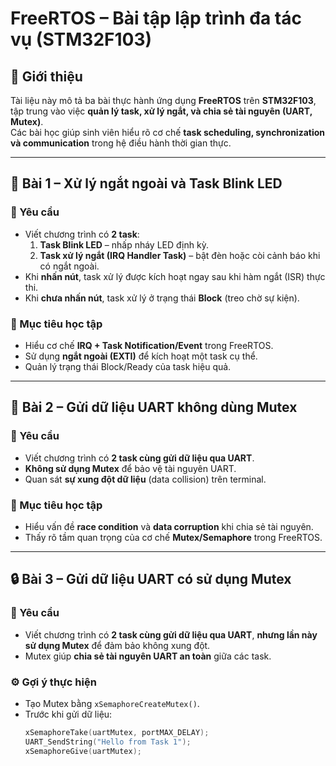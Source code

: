 # FreeRTOS – Bài tập lập trình đa tác vụ (STM32F103)

## 🧩 Giới thiệu
Tài liệu này mô tả ba bài thực hành ứng dụng **FreeRTOS** trên **STM32F103**, tập trung vào việc **quản lý task, xử lý ngắt, và chia sẻ tài nguyên (UART, Mutex)**.  
Các bài học giúp sinh viên hiểu rõ cơ chế **task scheduling, synchronization và communication** trong hệ điều hành thời gian thực.

---

## 🧠 Bài 1 – Xử lý ngắt ngoài và Task Blink LED

### 🎯 Yêu cầu
- Viết chương trình có **2 task**:
  1. **Task Blink LED** – nhấp nháy LED định kỳ.  
  2. **Task xử lý ngắt (IRQ Handler Task)** – bật đèn hoặc còi cảnh báo khi có ngắt ngoài.  
- Khi **nhấn nút**, task xử lý được kích hoạt ngay sau khi hàm ngắt (ISR) thực thi.  
- Khi **chưa nhấn nút**, task xử lý ở trạng thái **Block** (treo chờ sự kiện).

### 🧩 Mục tiêu học tập
- Hiểu cơ chế **IRQ + Task Notification/Event** trong FreeRTOS.  
- Sử dụng **ngắt ngoài (EXTI)** để kích hoạt một task cụ thể.  
- Quản lý trạng thái Block/Ready của task hiệu quả.  

---

## 💬 Bài 2 – Gửi dữ liệu UART không dùng Mutex

### 🎯 Yêu cầu
- Viết chương trình có **2 task cùng gửi dữ liệu qua UART**.  
- **Không sử dụng Mutex** để bảo vệ tài nguyên UART.  
- Quan sát **sự xung đột dữ liệu** (data collision) trên terminal.


### 🧩 Mục tiêu học tập
- Hiểu vấn đề **race condition** và **data corruption** khi chia sẻ tài nguyên.  
- Thấy rõ tầm quan trọng của cơ chế **Mutex/Semaphore** trong FreeRTOS.

---

## 🔒 Bài 3 – Gửi dữ liệu UART có sử dụng Mutex

### 🎯 Yêu cầu
- Viết chương trình có **2 task cùng gửi dữ liệu qua UART**, **nhưng lần này sử dụng Mutex** để đảm bảo không xung đột.  
- Mutex giúp **chia sẻ tài nguyên UART an toàn** giữa các task.  

### ⚙️ Gợi ý thực hiện
- Tạo Mutex bằng `xSemaphoreCreateMutex()`.  
- Trước khi gửi dữ liệu:
  ```c
  xSemaphoreTake(uartMutex, portMAX_DELAY);
  UART_SendString("Hello from Task 1");
  xSemaphoreGive(uartMutex);
